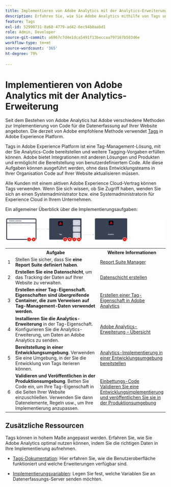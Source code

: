 ```yaml
---
title: Implementieren von Adobe Analytics mit der Analytics-Erweiterung
description: Erfahren Sie, wie Sie Adobe Analytics mithilfe von Tags und der Analytics-Erweiterung implementieren
feature: Tags
exl-id: 52990731-8a68-4779-ad42-6ec94b0aabd1
role: Admin, Developer
source-git-commit: a6967c7d4e1dca5491f13beccaa797167b503d6e
workflow-type: tm+mt
source-wordcount: '365'
ht-degree: 79%

---
```


# Implementieren von Adobe Analytics mit der Analytics-Erweiterung

Seit dem Bestehen von Adobe Analytics hat Adobe verschiedene Methoden zur Implementierung von Code für die Datenerfassung auf Ihrer Website angeboten. Die derzeit von Adobe empfohlene Methode verwendet [Tags](https://experienceleague.adobe.com/docs/experience-platform/tags/home.html?lang=de) in Adobe Experience Platform.

Tags in Adobe Experience Platform ist eine Tag-Management-Lösung, mit der Sie Analytics-Code bereitstellen und weitere Tagging-Vorgaben erfüllen können. Adobe bietet Integrationen mit anderen Lösungen und Produkten und ermöglicht die Bereitstellung von benutzerdefiniertem Code. Alle diese Aufgaben können ausgeführt werden, ohne dass Entwicklungsteams in Ihrer Organisation Code auf Ihrer Website aktualisieren müssen.

Alle Kunden mit einem aktiven Adobe Experience Cloud-Vertrag können Tags verwenden. Wenn Sie sich wissen, ob Sie Zugriff haben, wenden Sie sich an einen Systemadministrator bzw. eine Systemadministratorin für Experience Cloud in Ihrem Unternehmen.

Ein allgemeiner Überblick über die Implementierungsaufgaben:



![Implementieren von Adobe Analytics mithilfe des Workflows der Analytics-Erweiterung, wie in diesem Abschnitt beschrieben.](../assets/analytics-extension-annotated.png)

<table style="width:100%">

<tr>
<th style="width:5%"></th><th style="width:60%"><b>Aufgabe</b></th><th style="width:35%"><b>Weitere Informationen</b></th>
</tr>

<tr>
<td> 1</td>
<td>Stellen Sie sicher, dass Sie <b>eine Report Suite definiert haben</b>.</td>
<td><a href="../../admin/tools/manage-rs/report-suites-admin.md">Report Suite Manager</a></td>
</tr>

<tr>
<td>2</td>
<td><b>Erstellen Sie eine Datenschicht</b>, um das Tracking der Daten auf Ihrer Website zu verwalten.</td>
<td>
<a href="../prepare/data-layer.md">Datenschicht erstellen</a>
</td>
</tr>

<tr>
<td>3</td>
<td><b><b>Erstellen einer Tag-Eigenschaft</b>. Eigenschaften sind übergreifende Container, die zum Verweisen auf Tag-Management-Daten verwendet werden.</td>
<td><a href="../launch/create-analytics-property.md">Erstellen einer Tag-Eigenschaft in Adobe Analytics</a></td>
</tr>

<tr>
<td>4</td><td><b>Installieren Sie die Analytics-Erweiterung</b> in der Tag-Eigenschaft. Konfigurieren Sie die Analytics-Erweiterung, um Daten an Adobe Analytics zu senden.</td>
<td><a href="https://experienceleague.adobe.com/docs/experience-platform/tags/extensions/adobe/analytics/overview.html?lang=de">Adobe Analytics-Erweiterung – Übersicht</a></td>
</tr>

<tr>
<td>5</td>
<td><b>Bereitstellung in einer Entwicklungsumgebung</b>. Verwenden Sie eine Umgebung, in der Sie die Entwicklung von Tags iterieren können.</td>
<td><a href="./deploy-dev.md">Analytics-Implementierung in einer Entwicklungsumgebung bereitstellen</td>
</tr>

<tr>
<td>6</td> 
<td><b>Validieren und Veröffentlichen in der Produktionsumgebung</b>. Betten Sie Code ein, um Ihre Tag-Eigenschaft in die Seiten Ihrer Website einzuschließen. Verwenden Sie dann Datenelemente, Regeln usw., um Ihre Implementierung anzupassen.</td>
<td><a href="https://experienceleague.adobe.com/docs/experience-platform/tags/publish/environments/environments.html#embed-code">Einbettungs-Code</a><br/><a href="./validate-publish-prod.md">Validieren Sie eine Entwicklungsimplementierung und veröffentlichen Sie sie in der Produktionsumgebung</a></td>
</tr>

</table>

## Zusätzliche Ressourcen

Tags können in hohem Maße angepasst werden. Erfahren Sie, wie Sie Adobe Analytics optimal nutzen können, indem Sie die richtigen Daten in Ihre Implementierung aufnehmen.

- [Tags-Dokumentation](https://experienceleague.adobe.com/docs/experience-platform/tags/home.html?lang=de#): Hier erfahren Sie, wie die Benutzeroberfläche funktioniert und welche Erweiterungen verfügbar sind.

- [Implementierungsvariablen](../vars/overview.md): Legen Sie fest, welche Variablen Sie an Datenerfassungs-Server senden möchten.
